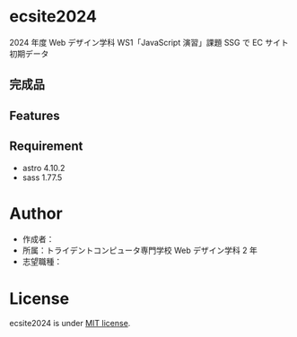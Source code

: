 # ecsite2024

<!-- 初期データは削除します。 -->

2024 年度 Web デザイン学科 WS1「JavaScript 演習」課題 SSG で EC サイト初期データ

## 完成品

<!-- 完成後、ここにURLを貼ってください。-->

## Features

<!-- サイト名、扱っている商品について -->
<!-- セールスポイントや差別化などを説明する。-->

## Requirement

- astro 4.10.2
- sass 1.77.5

<!-- 追加したライブラリやプラグインを追記します。 -->

# Author

- 作成者：
- 所属：トライデントコンピュータ専門学校 Web デザイン学科 2 年
- 志望職種：

# License

ecsite2024 is under [MIT license](https://en.wikipedia.org/wiki/MIT_License).

